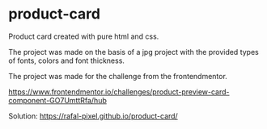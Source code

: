 # product-card
Product card created with pure html and css. 

The project was made on the basis of a jpg project with the provided types of fonts, colors and font thickness.

The project was made for the challenge from the frontendmentor.

https://www.frontendmentor.io/challenges/product-preview-card-component-GO7UmttRfa/hub

Solution: https://rafal-pixel.github.io/product-card/
